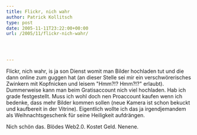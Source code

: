 ```yaml
---
title: Flickr, nich wahr
author: Patrick Kollitsch
type: post
date: 2005-11-11T23:22:00+00:00
url: /2005/11/flickr-nich-wahr/




---
```

Flickr, nich wahr, is ja son Dienst womit man Bilder hochladen tut und die dann online zum guggen hat (an dieser Stelle sei mir ein verschw&ouml;rerisches Zwinkern mit Kopfnicken und leisem "Hmm?!? Hmm?!?" erlaubt). Dummerweise kann man beim Gratisaccount nich viel hochladen. Hab ich grade festgestellt. Muss ich wohl doch nen Proaccount kaufen wenn ich bedenke, dass mehr Bilder kommen sollen (neue Kamera ist schon bekuckt und kaufbereit in der Vitrine). Eigentlich wollte ich das ja irgendjemandem als Weihnachtsgeschenk f&uuml;r seine Heiligkeit aufdr&auml;ngen. 

Nich sch&ouml;n das. Bl&ouml;des Web2.0. Kostet Geld. Nenene.